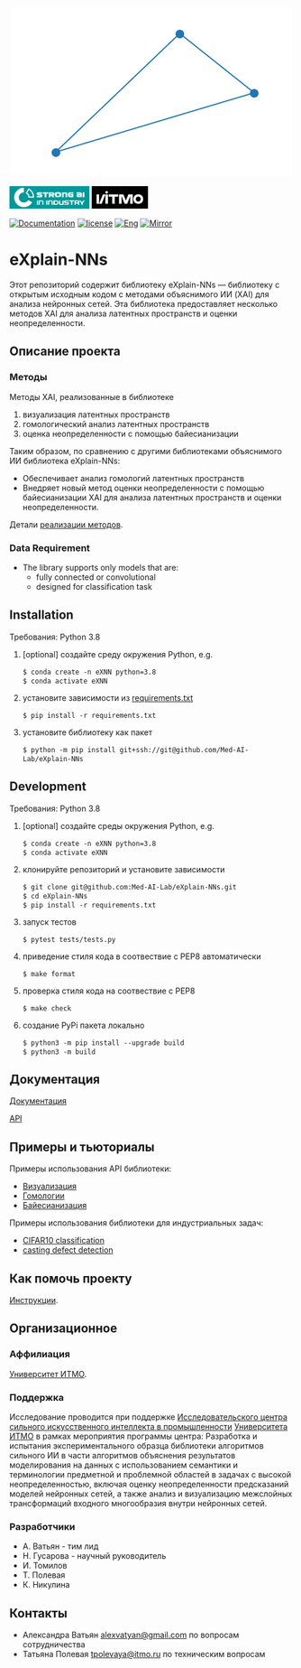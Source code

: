 <p align="center">
    <img src="/docs/logo.png" width="500">
</p>

[![SAI](https://github.com/ITMO-NSS-team/open-source-ops/blob/master/badges/SAI_badge_flat.svg)](https://sai.itmo.ru/)
[![ITMO](https://github.com/ITMO-NSS-team/open-source-ops/blob/master/badges/ITMO_badge_flat_rus.svg)](https://en.itmo.ru/en/)

[![Documentation](https://github.com/aimclub/eXplain-NNs/actions/workflows/pages/pages-build-deployment/badge.svg)](https://med-ai-lab.github.io/eXplain-NNs-documentation/)
[![license](https://img.shields.io/github/license/aimclub/eXplain-NNs)](https://github.com/aimclub/eXplain-NNs/blob/main/LICENSE)
[![Eng](https://img.shields.io/badge/lang-en-red.svg)](/README_eng.md)
[![Mirror](https://camo.githubusercontent.com/9bd7b8c5b418f1364e72110a83629772729b29e8f3393b6c86bff237a6b784f6/68747470733a2f2f62616467656e2e6e65742f62616467652f6769746c61622f6d6972726f722f6f72616e67653f69636f6e3d6769746c6162)](https://gitlab.actcognitive.org/itmo-sai-code/eXplain-NNs)

# eXplain-NNs
Этот репозиторий содержит библиотеку eXplain-NNs — библиотеку с открытым исходным кодом с методами объяснимого ИИ (XAI) для анализа нейронных сетей. Эта библиотека предоставляет несколько методов XAI для анализа латентных пространств и оценки неопределенности.

## Описание проекта

### Методы
Методы XAI, реализованные в библиотеке
1. визуализация латентных пространств
1. гомологический анализ латентных пространств
1. оценка неопределенности с помощью байесианизации

Таким образом, по сравнению с другими библиотеками объяснимого ИИ библиотека eXplain-NNs:
* Обеспечивает анализ гомологий латентных пространств
* Внедряет новый метод оценки неопределенности с помощью байесианизации XAI для анализа латентных пространств и оценки неопределенности.

Детали [реализации методов](/docs/methods.md).

### Data Requirement
* The library supports only models that are:
    * fully connected or convolutional
    * designed for classification task

## Installation
Требования: Python 3.8
1. [optional] создайте среду окружения Python, e.g.
    ```
    $ conda create -n eXNN python=3.8
    $ conda activate eXNN
    ```
1. установите зависимости из [requirements.txt](/requirements.txt)
    ```
    $ pip install -r requirements.txt
    ```
1. установите библиотеку как пакет
    ```
    $ python -m pip install git+ssh://git@github.com/Med-AI-Lab/eXplain-NNs
    ```


## Development
Требования: Python 3.8
1. [optional] создайте среды окружения Python, e.g.
    ```
    $ conda create -n eXNN python=3.8
    $ conda activate eXNN
    ```
1. клонируйте репозиторий и установите зависимости
    ```
    $ git clone git@github.com:Med-AI-Lab/eXplain-NNs.git
    $ cd eXplain-NNs
    $ pip install -r requirements.txt
    ```
1. запуск тестов
    ```
    $ pytest tests/tests.py
    ```
1. приведение стиля кода в соотвествие с PEP8 автоматически
    ```
    $ make format
    ```
1. проверка стиля кода на соотвествие с PEP8
    ```
    $ make check
    ```
1. создание PyPi пакета локально
    ```
    $ python3 -m pip install --upgrade build
    $ python3 -m build
    ```

## Документация
[Документация](https://med-ai-lab.github.io/eXplain-NNs-documentation/)

[API](https://med-ai-lab.github.io/eXplain-NNs-documentation/api_docs/eXNN.html)


## Примеры и тьюториалы
Примеры использования API библиотеки:
* [Визуализация](/examples/minimal/Visualization.ipynb)
* [Гомологии](/examples/minimal/Homologies.ipynb)
* [Байесианизация](/examples/minimal/Bayesianization.ipynb)

Примеры использования библиотеки для индустриальных задач:
* [CIFAR10 classification](/examples/CIFAR10)
* [casting defect detection](/examples/casting)

## Как помочь проекту
[Инструкции](/docs/contribution.md).

## Организационное

### Аффилиация
[Университет ИТМО](https://en.itmo.ru/).

### Поддержка
Исследование проводится при поддержке [Исследовательского центра сильного искусственного интеллекта в промышленности](<https://sai.itmo.ru/>) [Университета ИТМО](https://itmo.ru) в рамках мероприятия программы центра: Разработка и испытания экспериментального образца библиотеки алгоритмов сильного ИИ в части алгоритмов объяснения результатов моделирования на данных с использованием семантики и терминологии предметной и проблемной областей в задачах с высокой неопределенностью, включая оценку неопределенности предсказаний моделей нейронных сетей, а также анализ и визуализацию межслойных трансформаций входного многообразия внутри нейронных сетей.

### Разработчики
* А. Ватьян - тим лид
* Н. Гусарова - научный руководитель
* И. Томилов
* Т. Полевая
* К. Никулина

## Контакты
* Александра Ватьян alexvatyan@gmail.com по вопросам сотрудничества
* Татьяна Полевая tpolevaya@itmo.ru по техническим вопросам